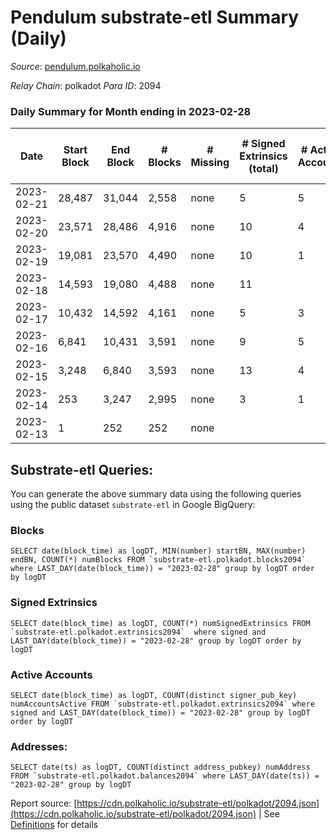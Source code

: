 # Pendulum substrate-etl Summary (Daily)

_Source_: [pendulum.polkaholic.io](https://pendulum.polkaholic.io)

*Relay Chain*: polkadot
*Para ID*: 2094



### Daily Summary for Month ending in 2023-02-28


| Date | Start Block | End Block | # Blocks | # Missing | # Signed Extrinsics (total) | # Active Accounts | # Addresses with Balances | # Events | # Transfers | # XCM Transfers In | # XCM Transfers Out |
| ---- | ----------- | --------- | -------- | --------- | --------------------------- | ----------------- | ------------------------- | -------- | ----------- | ------------------ | ------------------- |
| 2023-02-21 | 28,487 | 31,044 | 2,558 | none  | 5 | 5 |  | 5,159 |   |   |   |
| 2023-02-20 | 23,571 | 28,486 | 4,916 | none  | 10 | 4 | 85 | 9,906 |   |   |   |
| 2023-02-19 | 19,081 | 23,570 | 4,490 | none  | 10 | 1 | 85 | 9,047 |   |   |   |
| 2023-02-18 | 14,593 | 19,080 | 4,488 | none  | 11 |  | 85 | 9,046 |   |   |   |
| 2023-02-17 | 10,432 | 14,592 | 4,161 | none  | 5 | 3 | 85 | 8,366 |   |   |   |
| 2023-02-16 | 6,841 | 10,431 | 3,591 | none  | 9 | 5 | 85 | 7,480 | 67  |   |   |
| 2023-02-15 | 3,248 | 6,840 | 3,593 | none  | 13 | 4 | 58 | 7,280 |   |   |   |
| 2023-02-14 | 253 | 3,247 | 2,995 | none  | 3 | 1 | 58 | 6,018 |   |   |   |
| 2023-02-13 | 1 | 252 | 252 | none  |  |  | 58 | 504 |   |   |   |

## Substrate-etl Queries:
You can generate the above summary data using the following queries using the public dataset `substrate-etl` in Google BigQuery:


### Blocks
```
SELECT date(block_time) as logDT, MIN(number) startBN, MAX(number) endBN, COUNT(*) numBlocks FROM `substrate-etl.polkadot.blocks2094`  where LAST_DAY(date(block_time)) = "2023-02-28" group by logDT order by logDT
```


### Signed Extrinsics
```
SELECT date(block_time) as logDT, COUNT(*) numSignedExtrinsics FROM `substrate-etl.polkadot.extrinsics2094`  where signed and LAST_DAY(date(block_time)) = "2023-02-28" group by logDT order by logDT
```


### Active Accounts
```
SELECT date(block_time) as logDT, COUNT(distinct signer_pub_key) numAccountsActive FROM `substrate-etl.polkadot.extrinsics2094` where signed and LAST_DAY(date(block_time)) = "2023-02-28" group by logDT order by logDT
```


### Addresses:
```
SELECT date(ts) as logDT, COUNT(distinct address_pubkey) numAddress FROM `substrate-etl.polkadot.balances2094` where LAST_DAY(date(ts)) = "2023-02-28" group by logDT
```



Report source: [https://cdn.polkaholic.io/substrate-etl/polkadot/2094.json](https://cdn.polkaholic.io/substrate-etl/polkadot/2094.json) | See [Definitions](/DEFINITIONS.md) for details
